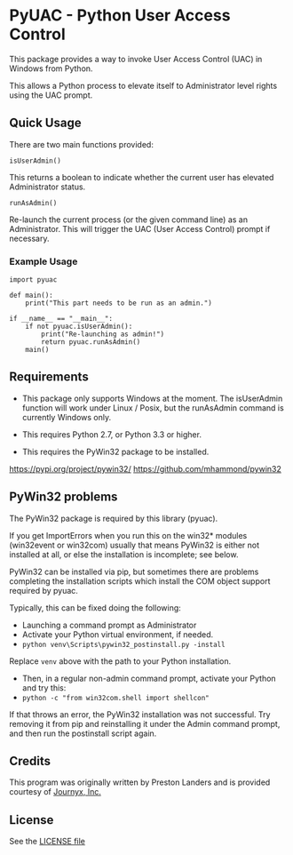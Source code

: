 # PyUAC - Python User Access Control

This package provides a way to invoke User Access Control (UAC) in Windows from Python.

This allows a Python process to elevate itself to Administrator level rights using the UAC prompt.

## Quick Usage

There are two main functions provided:

    isUserAdmin()
This returns a boolean to indicate whether the current user has elevated Administrator status.

    runAsAdmin()
Re-launch the current process (or the given command line) as an Administrator. 
This will trigger the UAC (User Access Control) prompt if necessary.

### Example Usage

```
import pyuac

def main():
    print("This part needs to be run as an admin.")

if __name__ == "__main__":
    if not pyuac.isUserAdmin():
        print("Re-launching as admin!")
        return pyuac.runAsAdmin()
    main()
```

## Requirements

* This package only supports Windows at the moment. The isUserAdmin function will work under
  Linux / Posix, but the runAsAdmin command is currently Windows only.
  
* This requires Python 2.7, or Python 3.3 or higher.

* This requires the PyWin32 package to be installed.

https://pypi.org/project/pywin32/
https://github.com/mhammond/pywin32

## PyWin32 problems

The PyWin32 package is required by this library (pyuac).

If you get ImportErrors when you run this on the win32* modules (win32event or win32com)
usually that means PyWin32 is either not installed at all, or else the installation is incomplete;
see below.

PyWin32 can be installed via pip, but sometimes there are problems completing the installation
scripts which install the COM object support required by pyuac. 

Typically, this can be fixed doing the following:
 
* Launching a command prompt as Administrator
* Activate your Python virtual environment, if needed.
* `python venv\Scripts\pywin32_postinstall.py -install`

Replace `venv` above with the path to your Python installation. 

* Then, in a regular non-admin command prompt, activate your Python and try this:
* `python -c "from win32com.shell import shellcon"`

If that throws an error, the PyWin32 installation was not successful. Try removing it from pip
and reinstalling it under the Admin command prompt, and then run the postinstall script again.

## Credits

This program was originally written by Preston Landers and is provided courtesy of 
[Journyx, Inc.](https://www.journyx.com)

## License

See the [LICENSE file](LICENSE)
